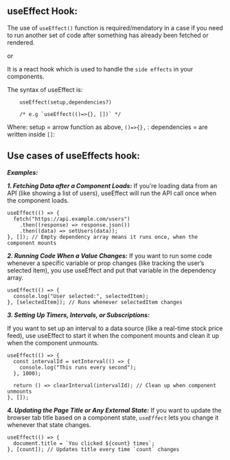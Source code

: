 ## useEffect Hook:

The use of `useEffect()` function is required/mendatory in a case if you need to run another set of code after something has already been fetched or rendered.

or

It is a react hook which is used to handle the `side effects` in your components.

The syntax of useEffect is:

```tsx
    useEffect(setup,dependencies?)

    /* e.g `useEffect(()=>{}, [])` */
```

Where:
setup = arrow function as above, `()=>{},` :
dependencies = are written inside `[]`:

## Use cases of useEffects hook:

**_Examples:_**

**_1. Fetching Data after a Component Loads:_** If you’re loading data from an API (like showing a list of users), useEffect will run the API call once when the component loads.

```tsx
useEffect(() => {
  fetch("https://api.example.com/users")
    .then((response) => response.json())
    .then((data) => setUsers(data));
}, []); // Empty dependency array means it runs once, when the component mounts
```

**_2. Running Code When a Value Changes:_**
If you want to run some code whenever a specific variable or prop changes (like tracking the user’s selected item), you use useEffect and put that variable in the dependency array.

```tsx
useEffect(() => {
  console.log("User selected:", selectedItem);
}, [selectedItem]); // Runs whenever selectedItem changes
```

**_3. Setting Up Timers, Intervals, or Subscriptions:_**

If you want to set up an interval to a data source (like a real-time stock price feed), use useEffect to start it when the component mounts and clean it up when the component unmounts.

```tsx
useEffect(() => {
  const intervalId = setInterval(() => {
    console.log("This runs every second");
  }, 1000);

  return () => clearInterval(intervalId); // Clean up when component unmounts
}, []);
```

**_4. Updating the Page Title or Any External State:_**
If you want to update the browser tab title based on a component state, _`useEffect`_ lets you change it whenever that state changes.

```tsx
useEffect(() => {
  document.title = `You clicked ${count} times`;
}, [count]); // Updates title every time `count` changes
```
